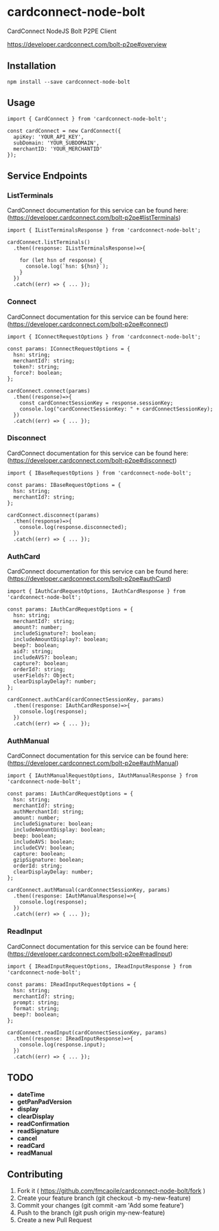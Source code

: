 # cardconnect-node-bolt
CardConnect NodeJS Bolt P2PE Client

https://developer.cardconnect.com/bolt-p2pe#overview

## Installation
```
npm install --save cardconnect-node-bolt
```

## Usage
```
import { CardConnect } from 'cardconnect-node-bolt';

const cardConnect = new CardConnect({
  apiKey: 'YOUR_API_KEY', 
  subDomain: 'YOUR_SUBDOMAIN', 
  merchantID: 'YOUR_MERCHANTID'
});
```

## Service Endpoints

### ListTerminals

CardConnect documentation for this service can be found here: (https://developer.cardconnect.com/bolt-p2pe#listTerminals)

```
import { IListTerminalsResponse } from 'cardconnect-node-bolt';

cardConnect.listTerminals()
  .then((response: IListTerminalsResponse)=>{
    
    for (let hsn of response) {
      console.log(`hsn: ${hsn}`);
    }
  })
  .catch((err) => { ... });
```

### Connect

CardConnect documentation for this service can be found here: (https://developer.cardconnect.com/bolt-p2pe#connect)

```
import { IConnectRequestOptions } from 'cardconnect-node-bolt';

const params: IConnectRequestOptions = {
  hsn: string;
  merchantId?: string;
  token?: string;
  force?: boolean;
};

cardConnect.connect(params)
  .then((response)=>{
    const cardConnectSessionKey = response.sessionKey;
    console.log("cardConnectSessionKey: " + cardConnectSessionKey);
  })
  .catch((err) => { ... });
```

### Disconnect

CardConnect documentation for this service can be found here: (https://developer.cardconnect.com/bolt-p2pe#disconnect)

```
import { IBaseRequestOptions } from 'cardconnect-node-bolt';

const params: IBaseRequestOptions = {
  hsn: string;
  merchantId?: string;
};

cardConnect.disconnect(params)
  .then((response)=>{
    console.log(response.disconnected);
  })
  .catch((err) => { ... });
```

### AuthCard

CardConnect documentation for this service can be found here: (https://developer.cardconnect.com/bolt-p2pe#authCard)

```
import { IAuthCardRequestOptions, IAuthCardResponse } from 'cardconnect-node-bolt';

const params: IAuthCardRequestOptions = {
  hsn: string;
  merchantId?: string;
  amount?: number;
  includeSignature?: boolean;
  includeAmountDisplay?: boolean;
  beep?: boolean;
  aid?: string;
  includeAVS?: boolean;
  capture?: boolean;
  orderId?: string;
  userFields?: Object;
  clearDisplayDelay?: number;
};

cardConnect.authCard(cardConnectSessionKey, params)
  .then((response: IAuthCardResponse)=>{
    console.log(response);
  })
  .catch((err) => { ... });
```

### AuthManual

CardConnect documentation for this service can be found here: (https://developer.cardconnect.com/bolt-p2pe#authManual)

```
import { IAuthManualRequestOptions, IAuthManualResponse } from 'cardconnect-node-bolt';

const params: IAuthCardRequestOptions = {
  hsn: string;
  merchantId?: string;
  authMerchantId: string;
  amount: number;
  includeSignature: boolean;
  includeAmountDisplay: boolean;
  beep: boolean;
  includeAVS: boolean;
  includeCVV: boolean;
  capture: boolean;
  gzipSignature: boolean;
  orderId: string;
  clearDisplayDelay: number;
};

cardConnect.authManual(cardConnectSessionKey, params)
  .then((response: IAuthManualResponse)=>{
    console.log(response);
  })
  .catch((err) => { ... });
```

### ReadInput

CardConnect documentation for this service can be found here: (https://developer.cardconnect.com/bolt-p2pe#readInput)

```
import { IReadInputRequestOptions, IReadInputResponse } from 'cardconnect-node-bolt';

const params: IReadInputRequestOptions = {
  hsn: string;
  merchantId?: string;
  prompt: string; 
  format: string;
  beep?: boolean;
};

cardConnect.readInput(cardConnectSessionKey, params)
  .then((response: IReadInputResponse)=>{
    console.log(response.input);
  })
  .catch((err) => { ... });
```

## TODO
- **dateTime**
- **getPanPadVersion**
- **display**
- **clearDisplay**
- **readConfirmation**
- **readSignature**
- **cancel**
- **readCard**
- **readManual**

## Contributing
1) Fork it ( https://github.com/fmcaoile/cardconnect-node-bolt/fork )
2) Create your feature branch (git checkout -b my-new-feature)
3) Commit your changes (git commit -am 'Add some feature')
4) Push to the branch (git push origin my-new-feature)
5) Create a new Pull Request
